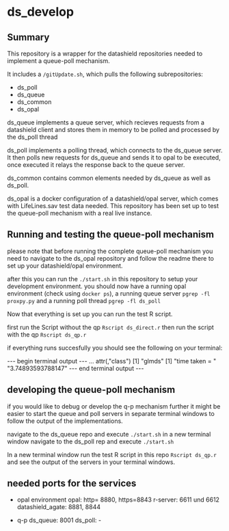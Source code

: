 # ds_develop

## Summary

This repository is a wrapper for the datashield repositories needed to implement a queue-poll mechanism.

It includes a `/gitUpdate.sh`, which pulls the following subrepositories:
- ds_poll
- ds_queue
- ds_common
- ds_opal

ds_queue implements a queue server, which recieves requests from a datashield client and stores them in memory to be polled and processed by the ds_poll thread

ds_poll implements a polling thread, which connects to the ds_queue server. It then polls new requests for ds_queue and sends it to opal to be
executed, once executed it relays the response back to the queue server.

ds_common contains common elements needed by ds_queue as well as ds_poll.

ds_opal is a docker configuration of a datashield/opal server, which comes with LifeLines.sav test data needed.
This repository has been set up to test the queue-poll mechanism with a real live instance.


## Running and testing the queue-poll mechanism

please note that before running the complete queue-poll mechanism you need to navigate to the ds_opal repository and follow the readme there to set up your datashield/opal environment.

after this you can run the `./start.sh` in this repository to setup your development environment.
you should now have a running opal environment (check using `docker ps`),
a running queue server `pgrep -fl proxpy.py` and a running poll thread `pgrep -fl ds_poll`

Now that everything is set up you can run the test R script.

first run the Script without the qp `Rscript ds_direct.r`
then run the script with the qp `Rscript ds_qp.r`

if everything runs succesfully you should see the following on your terminal:

--- begin terminal output ---
...
attr(,"class")
[1] "glmds"
[1] "time taken = "    "3.74893593788147"
--- end terminal output ---


## developing the queue-poll mechanism

if you would like to debug or develop the q-p mechanism further it might be easier to start the queue and poll servers in separate terminal windows to follow the output of the implementations.

navigate to the ds_queue repo and execute `./start.sh`
in a new terminal window navigate to the ds_poll rep and execute `./start.sh`

In a new terminal window run the test R script in this repo `Rscript ds_qp.r` and see the output of the servers in your terminal windows.

## needed ports for the services

- opal environment
opal: http= 8880, https=8843
r-server: 6611 und 6612
datashield_agate: 8881, 8844

- q-p
ds_queue: 8001
ds_poll: -



